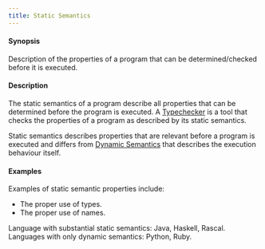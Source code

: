 ```yaml
---
title: Static Semantics
---
```


#### Synopsis

Description of the properties of a program that can be determined/checked before it is executed.

#### Description

The static semantics of a program describe all properties that can be determined before the program is executed.
A [Typechecker](../..//Rascalopedia/Typechecker) is a tool that checks the properties of a program as described by its static semantics.

Static semantics describes properties that are relevant before a program is executed and 
differs from [Dynamic Semantics](../..//Rascalopedia/DynamicSemantics) that
describes the execution behaviour itself.

#### Examples

Examples of static semantic properties include:

*  The proper use of types.
*  The proper use of names.


Language with substantial static semantics: Java, Haskell, Rascal.
Languages with only dynamic semantics: Python, Ruby.


